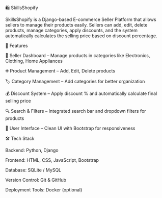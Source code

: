 🛍️ SkillsShopify

SkillsShopify is a Django-based E-commerce Seller Platform that allows sellers to manage their products easily.
Sellers can add, edit, delete products, manage categories, apply discounts, and the system automatically calculates the selling price based on discount percentage.

🚀 Features

👤 Seller Dashboard – Manage products in categories like Electronics, Clothing, Home Appliances

➕ Product Management – Add, Edit, Delete products

🏷️ Category Management – Add categories for better organization

💰 Discount System – Apply discount % and automatically calculate final selling price

🔍 Search & Filters – Integrated search bar and dropdown filters for products

🎨 User Interface – Clean UI with Bootstrap for responsiveness


🛠 Tech Stack

Backend: Python, Django

Frontend: HTML, CSS, JavaScript, Bootstrap

Database: SQLite / MySQL

Version Control: Git & GitHub

Deployment Tools: Docker (optional)

